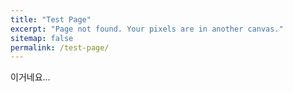 ```yaml
---
title: "Test Page"
excerpt: "Page not found. Your pixels are in another canvas."
sitemap: false
permalink: /test-page/
---
```


이거네요...

<script>
  var GOOG_FIXURL_LANG = 'kr';
  var GOOG_FIXURL_SITE = '{{ site.url }}'
</script>
<script src="https://linkhelp.clients.google.com/tbproxy/lh/wm/fixurl.js">
</script>
